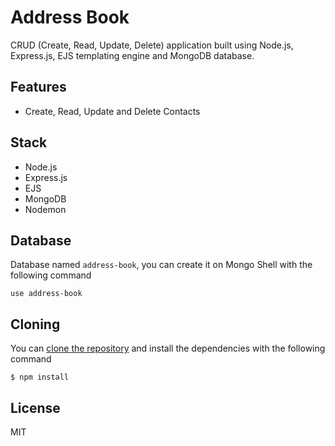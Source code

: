 # Address Book

CRUD (Create, Read, Update, Delete) application built using Node.js, Express.js, EJS templating engine and MongoDB database.

## Features

- Create, Read, Update and Delete Contacts


## Stack

- Node.js
- Express.js
- EJS
- MongoDB
- Nodemon

## Database 

Database named `address-book`, you can create it on Mongo Shell with the following command 

```
use address-book

```

## Cloning

You can [clone the repository](https://docs.github.com/en/repositories/creating-and-managing-repositories/cloning-a-repository) and install the dependencies with the following command

```
$ npm install

```
## License

MIT

